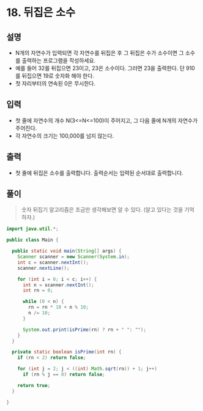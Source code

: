 # 18. 뒤집은 소수

## 설명

* N개의 자연수가 입력되면 각 자연수를 뒤집은 후 그 뒤집은 수가 소수이면 그 소수를 출력하는 프로그램을 작성하세요.
* 예를 들어 32를 뒤집으면 23이고, 23은 소수이다. 그러면 23을 출력한다. 단 910를 뒤집으면 19로 숫자화 해야 한다.
* 첫 자리부터의 연속된 0은 무시한다.

## 입력

* 첫 줄에 자연수의 개수 N(3<=N<=100)이 주어지고, 그 다음 줄에 N개의 자연수가 주어진다.
* 각 자연수의 크기는 100,000를 넘지 않는다.

## 출력

* 첫 줄에 뒤집은 소수를 출력합니다. 출력순서는 입력된 순서대로 출력합니다.

## 풀이

> 숫자 뒤집기 알고리즘은 조금만 생각해보면 알 수 있다. (알고 있다는 것을 기억하자.)

```java
import java.util.*;

public class Main {

  public static void main(String[] args) {
    Scanner scanner = new Scanner(System.in);
    int c = scanner.nextInt();
    scanner.nextLine();

    for (int i = 0; i < c; i++) {
      int n = scanner.nextInt();
      int rn = 0;

      while (0 < n) {
        rn = rn * 10 + n % 10;
        n /= 10;
      }

      System.out.print(isPrime(rn) ? rn + " ": "");
    }
  }

  private static boolean isPrime(int rn) {
    if (rn < 2) return false;

    for (int j = 2; j < ((int) Math.sqrt(rn)) + 1; j++)
      if (rn % j == 0) return false;

    return true;
  }

}
```
